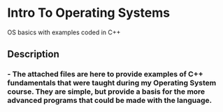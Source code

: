 # Intro To Operating Systems
 OS basics with examples coded in C++

## Description

### - The attached files are here to provide examples of C++ fundamentals that were taught during my Operating System course. They are simple, but provide a basis for the more advanced programs that could be made with the language.
